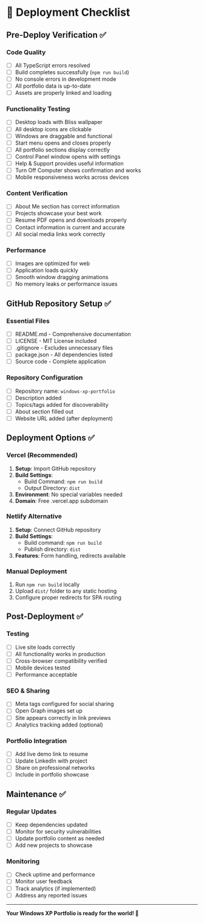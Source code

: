 # 🚀 Deployment Checklist

## Pre-Deploy Verification ✅

### Code Quality
- [ ] All TypeScript errors resolved
- [ ] Build completes successfully (`npm run build`)
- [ ] No console errors in development mode
- [ ] All portfolio data is up-to-date
- [ ] Assets are properly linked and loading

### Functionality Testing
- [ ] Desktop loads with Bliss wallpaper
- [ ] All desktop icons are clickable
- [ ] Windows are draggable and functional
- [ ] Start menu opens and closes properly
- [ ] All portfolio sections display correctly
- [ ] Control Panel window opens with settings
- [ ] Help & Support provides useful information
- [ ] Turn Off Computer shows confirmation and works
- [ ] Mobile responsiveness works across devices

### Content Verification
- [ ] About Me section has correct information
- [ ] Projects showcase your best work
- [ ] Resume PDF opens and downloads properly
- [ ] Contact information is current and accurate
- [ ] All social media links work correctly

### Performance
- [ ] Images are optimized for web
- [ ] Application loads quickly
- [ ] Smooth window dragging animations
- [ ] No memory leaks or performance issues

## GitHub Repository Setup ✅

### Essential Files
- [ ] README.md - Comprehensive documentation
- [ ] LICENSE - MIT License included
- [ ] .gitignore - Excludes unnecessary files
- [ ] package.json - All dependencies listed
- [ ] Source code - Complete application

### Repository Configuration
- [ ] Repository name: `windows-xp-portfolio`
- [ ] Description added
- [ ] Topics/tags added for discoverability
- [ ] About section filled out
- [ ] Website URL added (after deployment)

## Deployment Options ✅

### Vercel (Recommended)
1. **Setup**: Import GitHub repository
2. **Build Settings**: 
   - Build Command: `npm run build`
   - Output Directory: `dist`
3. **Environment**: No special variables needed
4. **Domain**: Free .vercel.app subdomain

### Netlify Alternative
1. **Setup**: Connect GitHub repository
2. **Build Settings**:
   - Build command: `npm run build`
   - Publish directory: `dist`
3. **Features**: Form handling, redirects available

### Manual Deployment
1. Run `npm run build` locally
2. Upload `dist/` folder to any static hosting
3. Configure proper redirects for SPA routing

## Post-Deployment ✅

### Testing
- [ ] Live site loads correctly
- [ ] All functionality works in production
- [ ] Cross-browser compatibility verified
- [ ] Mobile devices tested
- [ ] Performance acceptable

### SEO & Sharing
- [ ] Meta tags configured for social sharing
- [ ] Open Graph images set up
- [ ] Site appears correctly in link previews
- [ ] Analytics tracking added (optional)

### Portfolio Integration
- [ ] Add live demo link to resume
- [ ] Update LinkedIn with project
- [ ] Share on professional networks
- [ ] Include in portfolio showcase

## Maintenance ✅

### Regular Updates
- [ ] Keep dependencies updated
- [ ] Monitor for security vulnerabilities
- [ ] Update portfolio content as needed
- [ ] Add new projects to showcase

### Monitoring
- [ ] Check uptime and performance
- [ ] Monitor user feedback
- [ ] Track analytics (if implemented)
- [ ] Address any reported issues

---

**Your Windows XP Portfolio is ready for the world! 🌟**